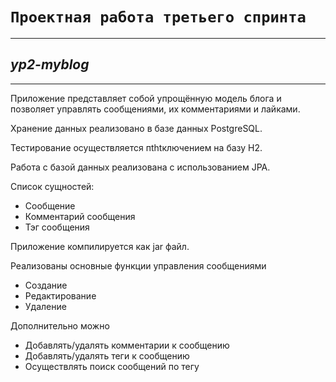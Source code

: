 # `Проектная работа третьего спринта` 

---
## ***yp2-myblog***

---
Приложение представляет собой упрощённую модель блога 
и позволяет управлять сообщениями, их комментариями и лайками.

Хранение данных реализовано в базе данных PostgreSQL.

Тестирование осуществляется пthtключением на базу H2.

Работа с базой данных реализована с использованием JPA. 

Список сущностей:
- Сообщение
- Комментарий сообщения
- Тэг сообщения

Приложение компилируется как jar файл.

Реализованы основные функции управления сообщениями
- Создание
- Редактирование
- Удаление

Дополнительно можно
- Добавлять/удалять комментарии к сообщению
- Добавлять/удалять теги к сообщению
- Осуществлять поиск сообщений по тегу

